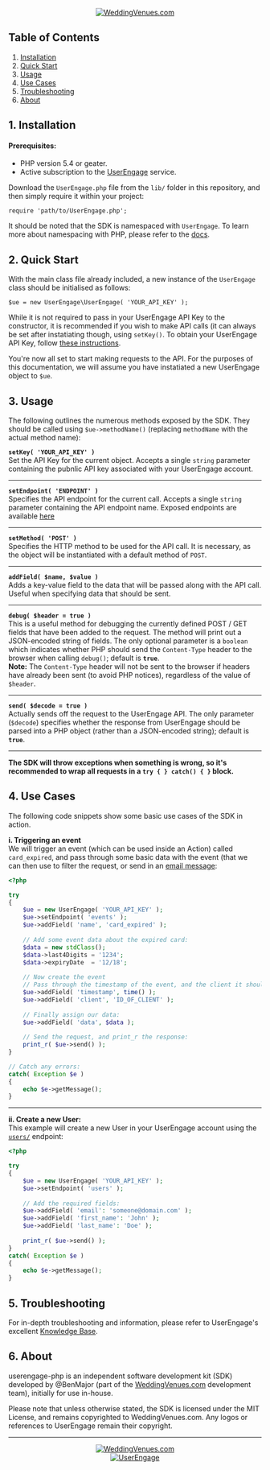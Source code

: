 <p align="center"><a href="http://www.weddingvenues.com" title="WeddingVenues.com"><img src="https://static.weddingvenues.com/assets/img/brand-logo.png" title="WeddingVenues.com" /></a></p>

## Table of Contents

 1. [Installation](#installation)
 2. [Quick Start](#quickstart)
 3. [Usage](#usage)
 4. [Use Cases](#usecases)
 5. [Troubleshooting](#troubleshooting)
 6. [About](#about)

<a name="installation"></a>
## 1. Installation

#### Prerequisites:
- PHP version 5.4 or geater.
- Active subscription to the [UserEngage](https://userengage.io/) service.

Download the `UserEngage.php` file from the `lib/` folder in this repository, and then simply require it within your project:

	require 'path/to/UserEngage.php';
	
It should be noted that the SDK is namespaced with `UserEngage`. To learn more about namespacing with PHP, please refer to the [docs](http://php.net/manual/en/language.namespaces.php).

<a name="quickstart"></a>
## 2. Quick Start

With the main class file already included, a new instance of the `UserEngage` class should be initialised as follows:

	$ue = new UserEngage\UserEngage( 'YOUR_API_KEY' );
	
While it is not required to pass in your UserEngage API Key to the constructor, it is recommended if you wish to make API calls (it can always be set after instatiating though, using `setKey()`. To obtain your UserEngage API Key, follow [these instructions](https://userengage.io/en-gb/api/basic-usage/).

You're now all set to start making requests to the API. For the purposes of this documentation, we will assume you have instatiated a new UserEngage object to `$ue`.
	
<a name="usage"></a>
## 3. Usage

The following outlines the numerous methods exposed by the SDK. They should be called using `$ue->methodName()` (replacing `methodName` with the actual method name):

**`setKey( 'YOUR_API_KEY' )`**<br />
Set the API Key for the current object. Accepts a single `string` parameter containing the pubnlic API key associated with your UserEngage account.

----

**`setEndpoint( 'ENDPOINT' )`**<br />
Specifies the API endpoint for the current call. Accepts a single `string` parameter containing the API endpoint name. Exposed endpoints are available [here](https://userengage.io/en-gb/api/introduction/)

----

**`setMethod( 'POST' )`**<br />
Specifies the HTTP method to be used for the API call. It is necessary, as the object will be instantiated with a default method of `POST`.

----

**`addField( $name, $value )`**<br />
Adds a key-value field to the data that will be passed along with the API call. Useful when specifying data that should be sent.

----

**`debug( $header = true )`**<br />
This is a useful method for debugging the currently defined POST / GET fields that have been added to the request. The method will print out a JSON-encoded string of fields. The only optional parameter is a `boolean` which indicates whether PHP should send the `Content-Type` header to the browser when calling `debug()`; default is **`true`**. <br />
**Note:** The `Content-Type` header will not be sent to the browser if headers have already been sent (to avoid PHP notices), regardless of the value of `$header`.

----

**`send( $decode = true )`**<br />
Actually sends off the request to the UserEngage API. The only parameter (`$decode`) specifies whether the response from UserEngage should be parsed into a PHP object (rather than a JSON-encoded string); default is **`true`**.

---

**The SDK will throw exceptions when something is wrong, so it's recommended to wrap all requests in a `try { } catch() { }` block.**

<a name="usecases"></a>
## 4. Use Cases

The following code snippets show some basic use cases of the SDK in action.

**i. Triggering an event**<br />
We will trigger an event (which can be used inside an Action) called `card_expired`, and pass through some basic data with the event (that we can then use to filter the request, or send in an [email message](https://userengage.io/en/docs/event-data-in-emails):
	
```php
<?php 

try
{
    $ue = new UserEngage( 'YOUR_API_KEY' );
    $ue->setEndpoint( 'events' );
    $ue->addField( 'name', 'card_expired' );
    
    // Add some event data about the expired card:
    $data = new stdClass();
    $data->last4Digits = '1234';
    $data->expiryDate  = '12/18';
    
    // Now create the event
    // Pass through the timestamp of the event, and the client it should be raised against.
    $ue->addField( 'timestamp', time() );
    $ue->addField( 'client', 'ID_OF_CLIENT' );
    
    // Finally assign our data:
    $ue->addField( 'data', $data );
    
    // Send the request, and print_r the response:
    print_r( $ue->send() );
}

// Catch any errors:
catch( Exception $e )
{
    echo $e->getMessage();
}
```
----

**ii. Create a new User:**<br />
This example will create a new User in your UserEngage account using the [`users/`](https://userengage.io/en-gb/api/user/create/) endpoint:

```php
<?php

try
{
    $ue = new UserEngage( 'YOUR_API_KEY' );
    $ue->setEndpoint( 'users' );
    
    // Add the required fields:
    $ue->addField( 'email': 'someone@domain.com' );
    $ue->addField( 'first_name': 'John' );
    $ue->addField( 'last_name': 'Doe' );
    
    print_r( $ue->send() );
}
catch( Exception $e )
{
    echo $e->getMessage();
}
```
<a name="troubleshooting"></a>
## 5. Troubleshooting

For in-depth troubleshooting and information, please refer to UserEngage's excellent [Knowledge Base](https://userengage.io/en/knowledge-base/).

<a name="about"></a>
## 6. About

userengage-php is an independent software development kit (SDK) developed by @BenMajor (part of the [WeddingVenues.com](http://www.weddingvenues.com/) development team), initially for use in-house. 

Please note that unless otherwise stated, the SDK is licensed under the MIT License, and remains copyrighted to WeddingVenues.com. Any logos or references to UserEngage remain their copyright.

---

<p align="center"><a href="http://www.weddingvenues.com" title="WeddingVenues.com"><img src="https://static.weddingvenues.com/assets/img/brand-logo.png" title="WeddingVenues.com" /></a><br /><a href="https://userengage.io/" title="UserEngage"><img src="https://userengage.io/static/img/logo/logo-blue.png" title="UserEngage" /></a></p>
